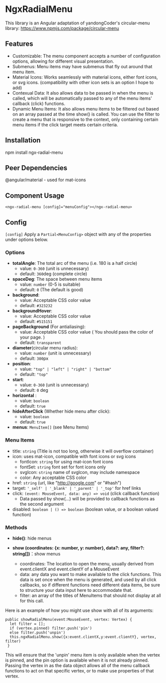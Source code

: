 # NgxRadialMenu

This library is an Angular adaptation of yandongCoder's circular-menu library:
https://www.npmjs.com/package/circular-menu

## Features

 - Customizable: The menu component accepts a number of configuration options, allowing for different visual presentation.
 - Submenus: Menu items may have submenus that fly out around that menu item. 
 - Material Icons: Works seamlessly with material icons, either font icons, or svg icons. (compatibility with other icon sets is an option I hope to add)
 - Contexual Data: It also allows data to be passed in when the menu is called, which will be automatically passed to any of the menu items' callback (click) functions.
 - Dynamic Menu Items: It also allows menu items to be filtered out based on an array passed at the time show() is called. You can use the filter to create a menu that is responsive to the context, only containing certain menu items if the click target meets certain criteria.

## Installation

npm install ngx-radial-menu

## Peer Dependencies

@angular/material - used for mat-icons

## Component Usage

`<ngx-radial-menu [config]="menuConfig"></ngx-radial-menu>`

## Config

`[config]` Apply a `Partial<MenuConfig>` object with any of the properties under options below.

### Options

- **totalAngle**: The total arc of the menu (i.e. 180 is a half circle)
  - value: `0-360` (unit is unnecessary)
  - default: ```360```deg (complete circle)
- **spaceDeg**: The space between menu items
  - value: ```number``` (0-5 is suitable)
  - default: ```0``` (The default is good)
- **background**:
  - value: Acceptable CSS color value
  - default: ```#323232```
- **backgroundHover**:
  - value: Acceptable CSS color value
  - default: ```#515151```
- **pageBackground** (For antialiasing):
  - value: Acceptable CSS color value ( You should pass the color of your page. )
  - default: ```transparent```
- **diameter**(circular menu radius):
  - value:  `number` (unit is unnecessary)
  - default: ```300```px
- **position**:
  - value: `"top" | "left" | "right" | "bottom"`
  - default: `"top"`
- **start**:
  - value: ```0-360``` (unit is unnecessary)
  - default: ```0``` deg
- **horizontal** :
  - value: ```boolean```
  - default: ```true```
- **hideAfterClick** (Whether hide menu after click):
  - value: ```boolean```
  - default: ```true```
- **menus**: `MenuItem[]` (see Menu Items)

### Menu Items

- title: `string` (Title is not too long, otherwise it will overflow container)
- icon: uses mat-icon, compatible with font icons or svg icons
  - fontIcon: `string` for using mat-icon font icons
  - fontSet: `string` font set for font icons only
  - svgIcon: `string` name of svgIcon, may include namespace
  - color: Any acceptable CSS color
- href: `string` (url, like "http://google.com" or "#hash")
- target: `'_self' | '_blank' | '_parent' | '_top'` for href links
- click: `(event: MouseEvent, data: any) => void` (click callback function)
  - Data passed by show(...) will be provided to callback functions as the second argument
- disabled: `boolean | () => boolean` (boolean value, or a boolean valued function)

### Methods

- **hide()**: hide menus

- **show (coordinates: {x: number, y: number}, data?: any, filter?: string[])**：show menus
  - coordinates: The location to open the menu, usually derived from event.clientX and event.clientY of a MouseEvent
  - data: any data you want to make available to the click functions. This data is set once when the menu is generated, and used by all click callbacks, so if different functions need different data items, be sure to structure your data input here to accommodate that.
  - filter: an array of the titles of MenuItems that should not display at all for this call. 

Here is an example of how you might use show with all of its arguments:

```
public showRadialMenu(event:MouseEvent, vertex: Vertex) {
  let filter = [];  
  if (vertex.pinned) filter.push('pin')
  else filter.push('unpin')
  this.ngxRadialMenu.show({x:event.clientX,y:event.clientY}, vertex, filter)
 }
```

This will ensure that the 'unpin' menu item is only available when the vertex is pinned, and the pin option is available when it is not already pinned.
Passing the vertex in as the data object allows all of the menu callback functions to act on that specific vertex, or to make use properties of that vertex. 
